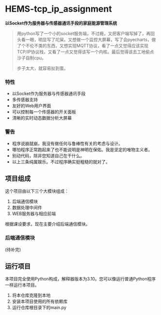 # HEMS-tcp_ip_assignment

**以Socket作为服务器与传感器通讯手段的家庭能源管理系统**

> 用python写了一个小的socket服务端，不过瘾，又把客户端写掉了，再回头看一眼，明显写了坨屎。又想做一个监控大屏幕，写了会pyecharts，做了个不伦不类的东西，又想实现MQTT协议，看了一点又觉得应该实现TCP/IP协议栈，又看了一点又觉得该写一个内核。最后觉得该去工地偷点沙子自制cpu。
>
> 步子太大，就容易扯到蛋。

### 特性

* 以Socket作为服务器与传感器通讯手段
* 多传感器支持
* 友好的Web用户界面
* 可以控制每一个传感器的开关面板
* 清晰的实时动态数据分析大屏幕

### 警告

* 程序说崩就崩，我没有做任何与鲁棒性有关的考虑与设计。
* 哪怕程序正常跑起来了也不能说明是神明在保佑。我是坚定的唯物主义者。
* 别动代码，除非您知道自己在干什么。
* 以上三条纯属娱乐。不过程序确实挺粗糙的就对了。

## 项目组成

这个项目由以下三个大模块组成：

1. 后端通信模块
2. 数据处理中间件
3. WEB服务器与相应前端

根据课设要求，现在主要介绍后端通信模块。

### 后端通信模块

(待补完)

## 运行项目

本项目完全使用Python构成，解释器版本为3.10。您可以像运行普通Python程序一样运行本项目。

1. 将本仓库克隆到本地
2. 安装本项目使用的所有依赖库
3. 运行仓库根目录下的main.py